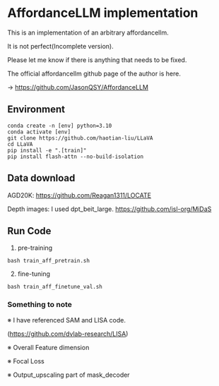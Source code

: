# AffordanceLLM implementation
This is an implementation of an arbitrary affordancellm. 

It is not perfect(Incomplete version).

Please let me know if there is anything that needs to be fixed.

The official affordancellm github page of the author is here. 

-> https://github.com/JasonQSY/AffordanceLLM

## Environment
```Shell
conda create -n [env] python=3.10
conda activate [env]
git clone https://github.com/haotian-liu/LLaVA
cd LLaVA
pip install -e ".[train]"
pip install flash-attn --no-build-isolation
```

## Data download
AGD20K: https://github.com/Reagan1311/LOCATE

Depth images: I used dpt_beit_large. https://github.com/isl-org/MiDaS

## Run Code
1. pre-training
```Shell
bash train_aff_pretrain.sh
```
2. fine-tuning
```Shell
bash train_aff_finetune_val.sh
```

### Something to note
※ I have referenced SAM and LISA code.

(https://github.com/dvlab-research/LISA)

※ Overall Feature dimension

※ Focal Loss

※ Output_upscaling part of mask_decoder

